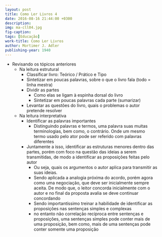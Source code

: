 ```yaml
---
layout: post
title: Como Ler Livros 4
date: 2016-08-16 21:44:00 +0300
description: 
img: ma-cll04.jpg
fig-caption: 
tags: [Educação]
work-title: Como Ler Livros
author: Mortimer J. Adler
publishing-year: 1940
---
```


* Revisando os tópicos anteriores
  * Na leitura estrutural 
    * Classificar livro: Teórico / Prático e Tipo
    * Sintetizar em poucas palavras, sobre o que o livro fala (todo = linha mestra)
    * Dividir as partes 
      * Como elas se ligam à espinha dorsal do livro
      * Sintetizar em poucas palavras cada parte (sumarizar)
    * Levantar as questões do livro, quais o problemas o autor pretende resolver
  * Na leitura interpretativa
    * Identificar as palavras importantes
      * Distinguindo palavras e termos, uma palavra suas muitas terminologias, bem como, o contrário. Onde um mesmo termo usado pelo ator pode ser referido com palavras diferentes
    * Juntamente a isso, identificar as estruturas menores dentro das partes, porém com foco na questão das ideias a serem transmitidas, de modo a identificar as proposições feitas pelo autor
      * Ou seja, quais os argumentos o autor aplica para transmitir as suas ideias. 
      * Sendo aplicada a analogia próxima do acordo, porém agora como uma negociação, que deve ser inicialmente sempre aceita. De modo que, o leitor concorda inicialmente com o autor e no final da proposta avalia se deve continuar concordando
      * Sendo importantíssimo treinar a habilidade de identificar as proposições nas sentenças simples e complexas
      * no entanto não correlação recíproca entre sentenças e proposições, uma sentenças simples pode conter mais de uma proposição, bem como, mais de uma sentenças pode conter somente uma proposição
